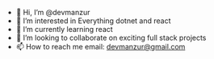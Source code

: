 - 👋 Hi, I’m @devmanzur
- 👀 I’m interested in Everything dotnet and react
- 🌱 I’m currently learning react
- 💞️ I’m looking to collaborate on exciting full stack projects
- 📫 How to reach me email: devmanzur@gmail.com
